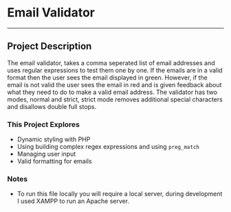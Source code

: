 # Email Validator
-----------
## Project Description
The email validator, takes a comma seperated list of email addresses and uses regular expressions to test them one by one. If the emails are in a valid format then the user sees the email displayed in green. However, if the email is not valid the user sees the email in red and is given feedback about what they need to do to make a valid email address. The validator has two modes, normal and strict, strict mode removes additional special characters and disallows double full stops. 

### This Project Explores
- Dynamic styling with PHP
- Using building complex regex expressions and using `preg_match`
- Managing user input
- Valid formatting for emails

### Notes
- To run this file locally you will require a local server, during development I used XAMPP to run an Apache server.